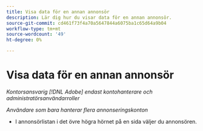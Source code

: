 ```yaml
---
title: Visa data för en annan annonsör
description: Lär dig hur du visar data för en annan annonsör.
source-git-commit: cd461f73f4a70a5647844a6075ba1c65d64a9b04
workflow-type: tm+mt
source-wordcount: '49'
ht-degree: 0%

---
```


# Visa data för en annan annonsör

*Kontorsansvarig [!DNL Adobe] endast kontohanterare och administratörsanvändarroller*

*Användare som bara hanterar flera annonseringskonton*

* I annonsörlistan i det övre högra hörnet på en sida väljer du annonsören.

